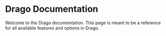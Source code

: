 # Drago Documentation

Welcome to the Drago documentation. This page is meant to be a reference for all available features and options in Drago.


